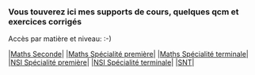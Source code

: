 

### Vous touverez ici mes supports de cours, quelques qcm et exercices corrigés


Accès par matière et niveau: :-)

|[Maths Seconde](m/2/index.html)|
|[Maths Spécialité première](m/1/index.html)|
|[Maths Spécialité terminale](m/t/index.html)|
|[NSI Spécialité première](nsi/1/index.html)|
|[NSI Spécialité terminale](nsi/t/index.html)|
|[SNT](snt/index.html)|
